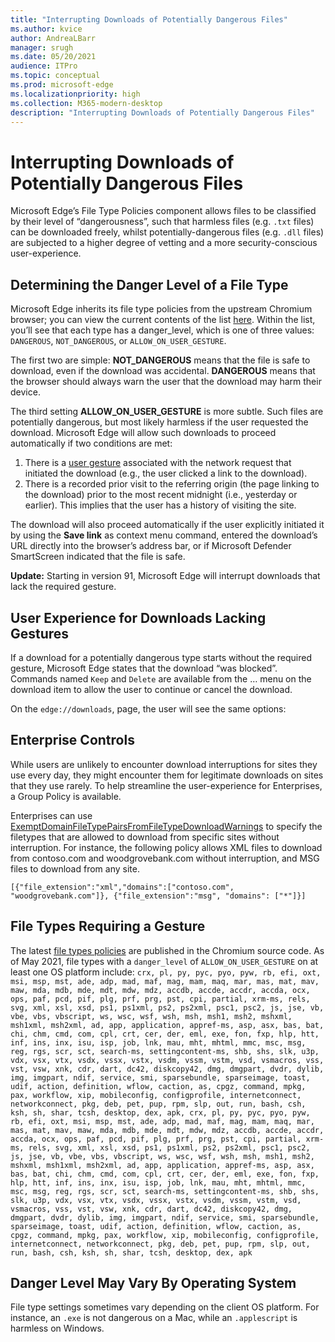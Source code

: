 ```yaml
---
title: "Interrupting Downloads of Potentially Dangerous Files"
ms.author: kvice
author: AndreaLBarr
manager: srugh
ms.date: 05/20/2021
audience: ITPro
ms.topic: conceptual
ms.prod: microsoft-edge
ms.localizationpriority: high
ms.collection: M365-modern-desktop
description: "Interrupting Downloads of Potentially Dangerous Files"
---
```


# Interrupting Downloads of Potentially Dangerous Files

Microsoft Edge’s File Type Policies component allows files to be classified by their level of “dangerousness”, such that harmless files (e.g. `.txt` files) can be downloaded freely, whilst potentially-dangerous files (e.g. `.dll` files) are subjected to a higher degree of vetting and a more security-conscious user-experience.

## Determining the Danger Level of a File Type

Microsoft Edge inherits its file type policies from the upstream Chromium browser; you can view the current contents of the list [here](https://source.chromium.org/chromium/chromium/src/+/main:components/safe_browsing/core/resources/download_file_types.asciipb). Within the list, you’ll see that each type has a danger_level, which is one of three values: `DANGEROUS`, `NOT_DANGEROUS`, or `ALLOW_ON_USER_GESTURE`.

The first two are simple: **NOT_DANGEROUS** means that the file is safe to download, even if the download was accidental. **DANGEROUS** means that the browser should always warn the user that the download may harm their device.

The third setting **ALLOW_ON_USER_GESTURE** is more subtle. Such files are potentially dangerous, but most likely harmless if the user requested the download. Microsoft Edge will allow such downloads to proceed automatically if two conditions are met:

1. There is a [user gesture](https://textslashplain.com/2020/05/18/browser-basics-user-gestures/) associated with the network request that initiated the download (e.g., the user clicked a link to the download).
2. There is a recorded prior visit to the referring origin (the page linking to the download) prior to the most recent midnight (i.e., yesterday or earlier). This implies that the user has a history of visiting the site.

The download will also proceed automatically if the user explicitly initiated it by using the **Save link** as context menu command, entered the download’s URL directly into the browser’s address bar, or if Microsoft Defender SmartScreen indicated that the file is safe.

**Update:** Starting in version 91, Microsoft Edge will interrupt downloads that lack the required gesture.

## User Experience for Downloads Lacking Gestures

If a download for a potentially dangerous type starts without the required gesture, Microsoft Edge states that the download “was blocked”. Commands named `Keep` and `Delete` are available from the … menu on the download item to allow the user to continue or cancel the download.

On the `edge://downloads`, page, the user will see the same options:

## Enterprise Controls

While users are unlikely to encounter download interruptions for sites they use every day, they might encounter them for legitimate downloads on sites that they use rarely. To help streamline the user-experience for Enterprises, a Group Policy is available.

Enterprises can use [ExemptDomainFileTypePairsFromFileTypeDownloadWarnings](https://docs.microsoft.com/deployedge/microsoft-edge-policies#exemptdomainfiletypepairsfromfiletypedownloadwarnings) to specify the filetypes that are allowed to download from specific sites without interruption. For instance, the following policy allows XML files to download from contoso.com and woodgrovebank.com without interruption, and MSG files to download from any site.

`[{"file_extension":"xml","domains":["contoso.com", "woodgrovebank.com"]},
{"file_extension":"msg", "domains": ["*"]}]`

## File Types Requiring a Gesture

The latest [file types policies](https://source.chromium.org/chromium/chromium/src/+/main:components/safe_browsing/core/resources/download_file_types.asciipb) are published in the Chromium source code. As of May 2021, file types with a `danger_level` of `ALLOW_ON_USER_GESTURE` on at least one OS platform include:
`crx, pl, py, pyc, pyo, pyw, rb, efi, oxt, msi, msp, mst, ade, adp, mad, maf, mag, mam, maq, mar, mas, mat, mav, maw, mda, mdb, mde, mdt, mdw, mdz, accdb, accde, accdr, accda, ocx, ops, paf, pcd, pif, plg, prf, prg, pst, cpi, partial, xrm-ms, rels, svg, xml, xsl, xsd, ps1, ps1xml, ps2, ps2xml, psc1, psc2, js, jse, vb, vbe, vbs, vbscript, ws, wsc, wsf, wsh, msh, msh1, msh2, mshxml, msh1xml, msh2xml, ad, app, application, appref-ms, asp, asx, bas, bat, chi, chm, cmd, com, cpl, crt, cer, der, eml, exe, fon, fxp, hlp, htt, inf, ins, inx, isu, isp, job, lnk, mau, mht, mhtml, mmc, msc, msg, reg, rgs, scr, sct, search-ms, settingcontent-ms, shb, shs, slk, u3p, vdx, vsx, vtx, vsdx, vssx, vstx, vsdm, vssm, vstm, vsd, vsmacros, vss, vst, vsw, xnk, cdr, dart, dc42, diskcopy42, dmg, dmgpart, dvdr, dylib, img, imgpart, ndif, service, smi, sparsebundle, sparseimage, toast, udif, action, definition, wflow, caction, as, cpgz, command, mpkg, pax, workflow, xip, mobileconfig, configprofile, internetconnect, networkconnect, pkg, deb, pet, pup, rpm, slp, out, run, bash, csh, ksh, sh, shar, tcsh, desktop, dex, apk, crx, pl, py, pyc, pyo, pyw, rb, efi, oxt, msi, msp, mst, ade, adp, mad, maf, mag, mam, maq, mar, mas, mat, mav, maw, mda, mdb, mde, mdt, mdw, mdz, accdb, accde, accdr, accda, ocx, ops, paf, pcd, pif, plg, prf, prg, pst, cpi, partial, xrm-ms, rels, svg, xml, xsl, xsd, ps1, ps1xml, ps2, ps2xml, psc1, psc2, js, jse, vb, vbe, vbs, vbscript, ws, wsc, wsf, wsh, msh, msh1, msh2, mshxml, msh1xml, msh2xml, ad, app, application, appref-ms, asp, asx, bas, bat, chi, chm, cmd, com, cpl, crt, cer, der, eml, exe, fon, fxp, hlp, htt, inf, ins, inx, isu, isp, job, lnk, mau, mht, mhtml, mmc, msc, msg, reg, rgs, scr, sct, search-ms, settingcontent-ms, shb, shs, slk, u3p, vdx, vsx, vtx, vsdx, vssx, vstx, vsdm, vssm, vstm, vsd, vsmacros, vss, vst, vsw, xnk, cdr, dart, dc42, diskcopy42, dmg, dmgpart, dvdr, dylib, img, imgpart, ndif, service, smi, sparsebundle, sparseimage, toast, udif, action, definition, wflow, caction, as, cpgz, command, mpkg, pax, workflow, xip, mobileconfig, configprofile, internetconnect, networkconnect, pkg, deb, pet, pup, rpm, slp, out, run, bash, csh, ksh, sh, shar, tcsh, desktop, dex, apk`

## Danger Level May Vary By Operating System

File type settings sometimes vary depending on the client OS platform. For instance, an `.exe` is not dangerous on a Mac, while an `.applescript` is harmless on Windows.
